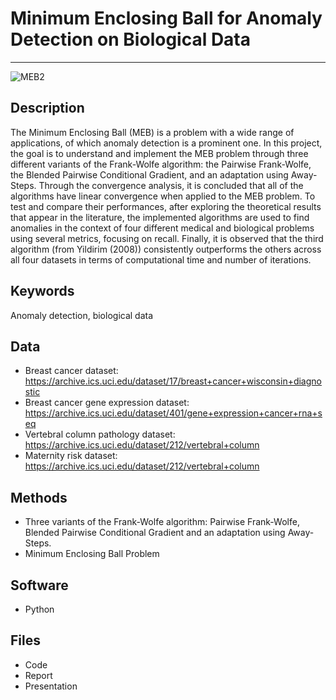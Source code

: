 # Minimum Enclosing Ball for Anomaly Detection on Biological Data
---
![MEB2](https://github.com/alecruces/MEBMedBio/assets/67338986/87be068b-c18d-4b52-a352-9a95c50bcf2a)


##  Description 
The Minimum Enclosing Ball (MEB) is a problem with a wide range of applications, of which anomaly detection is a prominent one. In this project, the goal is to understand and implement the MEB problem through three different variants of the Frank-Wolfe algorithm: the Pairwise Frank-Wolfe, the Blended Pairwise Conditional Gradient, and an adaptation using Away-Steps. Through the convergence analysis, it is concluded that all of the algorithms have linear convergence when applied to the MEB problem. To test and compare their performances, after exploring the theoretical results that appear in the literature, the implemented algorithms are used to find anomalies in the context of four different medical and biological problems using several metrics, focusing on recall. Finally, it is observed that the third algorithm (from Yildirim (2008)) consistently outperforms the others across all four datasets in terms of computational time and number of iterations.

##  Keywords
 Anomaly detection, biological data
 
##  Data
* Breast cancer dataset: https://archive.ics.uci.edu/dataset/17/breast+cancer+wisconsin+diagnostic
* Breast cancer gene expression dataset: https://archive.ics.uci.edu/dataset/401/gene+expression+cancer+rna+seq
* Vertebral column pathology dataset: https://archive.ics.uci.edu/dataset/212/vertebral+column
* Maternity risk dataset: https://archive.ics.uci.edu/dataset/212/vertebral+column

## Methods
* Three variants of the Frank-Wolfe algorithm: Pairwise Frank-Wolfe, Blended Pairwise Conditional Gradient and an adaptation using Away-Steps.
* Minimum Enclosing Ball Problem

## Software 
* Python
  
## Files  
* Code
* Report
* Presentation


